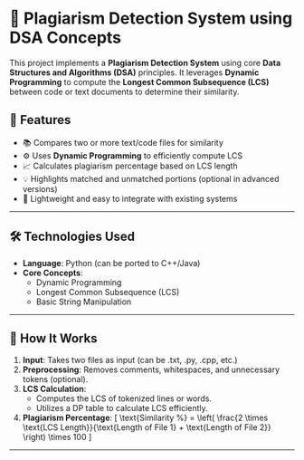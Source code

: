# 📄 Plagiarism Detection System using DSA Concepts

This project implements a **Plagiarism Detection System** using core **Data Structures and Algorithms (DSA)** principles. It leverages **Dynamic Programming** to compute the **Longest Common Subsequence (LCS)** between code or text documents to determine their similarity.

## 🚀 Features

- 📚 Compares two or more text/code files for similarity
- ⚙️ Uses **Dynamic Programming** to efficiently compute LCS
- 📈 Calculates plagiarism percentage based on LCS length
- 💡 Highlights matched and unmatched portions (optional in advanced versions)
- 🔧 Lightweight and easy to integrate with existing systems

---

## 🛠️ Technologies Used

- **Language**: Python (can be ported to C++/Java)
- **Core Concepts**:
  - Dynamic Programming
  - Longest Common Subsequence (LCS)
  - Basic String Manipulation

---

## 🧠 How It Works

1. **Input**: Takes two files as input (can be .txt, .py, .cpp, etc.)
2. **Preprocessing**: Removes comments, whitespaces, and unnecessary tokens (optional).
3. **LCS Calculation**:
    - Computes the LCS of tokenized lines or words.
    - Utilizes a DP table to calculate LCS efficiently.
4. **Plagiarism Percentage**:
    \[
    \text{Similarity \%} = \left( \frac{2 \times \text{LCS Length}}{\text{Length of File 1} + \text{Length of File 2}} \right) \times 100
    \]

---


